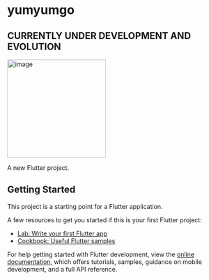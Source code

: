 # yumyumgo

## CURRENTLY UNDER DEVELOPMENT AND EVOLUTION

<img width="226" alt="image" src="https://github.com/LeyPopuli/yumyumgo/assets/118773922/4bfbac48-52ad-4baf-9372-598f201c58d6">

A new Flutter project.

## Getting Started

This project is a starting point for a Flutter application.

A few resources to get you started if this is your first Flutter project:

- [Lab: Write your first Flutter app](https://docs.flutter.dev/get-started/codelab)
- [Cookbook: Useful Flutter samples](https://docs.flutter.dev/cookbook)

For help getting started with Flutter development, view the
[online documentation](https://docs.flutter.dev/), which offers tutorials,
samples, guidance on mobile development, and a full API reference.
